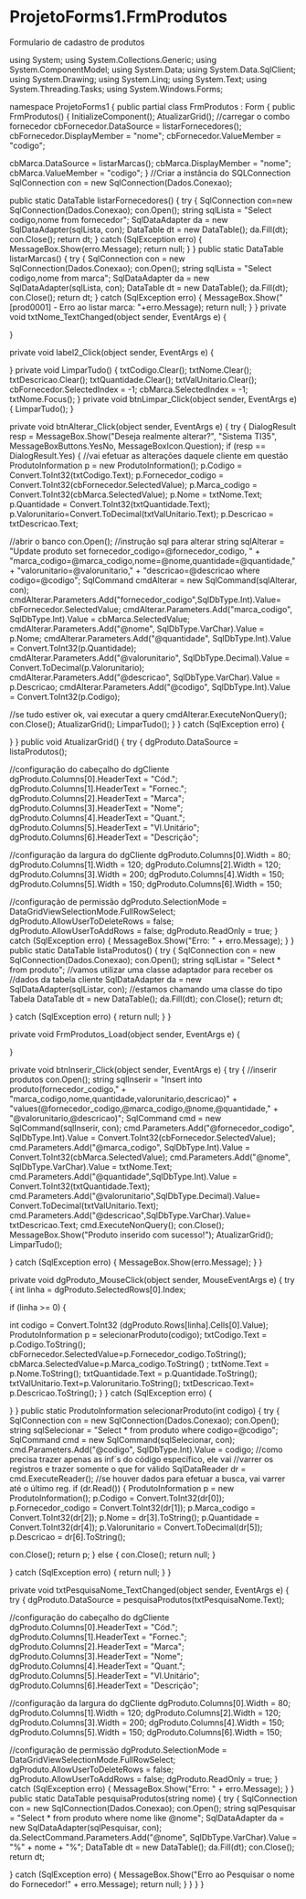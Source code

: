 # ProjetoForms1.FrmProdutos
Formulario de cadastro de produtos

using System;
using System.Collections.Generic;
using System.ComponentModel;
using System.Data;
using System.Data.SqlClient;
using System.Drawing;
using System.Linq;
using System.Text;
using System.Threading.Tasks;
using System.Windows.Forms;

namespace ProjetoForms1
{
    public partial class FrmProdutos : Form
    {
        public FrmProdutos()
        {
            InitializeComponent();
            AtualizarGrid();
            //carregar o combo fornecedor
            cbFornecedor.DataSource = listarFornecedores();
            cbFornecedor.DisplayMember = "nome";
            cbFornecedor.ValueMember = "codigo";

  cbMarca.DataSource = listarMarcas();
            cbMarca.DisplayMember = "nome";
            cbMarca.ValueMember = "codigo";
        }
        //Criar a instância do SQLConnection
        SqlConnection con = new SqlConnection(Dados.Conexao);


  public static DataTable listarFornecedores()
        {
            try
            {
                SqlConnection con=new SqlConnection(Dados.Conexao);
                con.Open();
                string sqlLista = "Select codigo,nome from fornecedor";
                SqlDataAdapter da = new SqlDataAdapter(sqlLista, con);
                DataTable dt = new DataTable();
                da.Fill(dt);
                con.Close();
                return dt;
            }
            catch (SqlException erro)
            {
                MessageBox.Show(erro.Message);
                return null;
            }
        }
        public static DataTable listarMarcas()
        {
            try
            {
                SqlConnection con = new SqlConnection(Dados.Conexao);
                con.Open();
                string sqlLista = "Select codigo,nome from marca";
                SqlDataAdapter da = new SqlDataAdapter(sqlLista, con);
                DataTable dt = new DataTable();
                da.Fill(dt);
                con.Close();
                return dt;
            }
            catch (SqlException erro)
            {
                MessageBox.Show("[prod0001] - Erro ao listar marca: "+erro.Message);
                return null;
            }
        }
        private void txtNome_TextChanged(object sender, EventArgs e)
        {

  }

  private void label2_Click(object sender, EventArgs e)
        {

  }
        private void LimparTudo()
        {
            txtCodigo.Clear();
            txtNome.Clear();
            txtDescricao.Clear();
            txtQuantidade.Clear();
            txtValUnitario.Clear();
            cbFornecedor.SelectedIndex = -1;
            cbMarca.SelectedIndex = -1;
            txtNome.Focus();
        }
        private void btnLimpar_Click(object sender, EventArgs e)
        {
            LimparTudo();
        }

  private void btnAlterar_Click(object sender, EventArgs e)
        {
            try
            {
                DialogResult resp = MessageBox.Show("Deseja realmente alterar?",
                    "Sistema TI35", MessageBoxButtons.YesNo,
                    MessageBoxIcon.Question);
                if (resp == DialogResult.Yes)
                {
                    //vai efetuar as alterações daquele cliente em questão
                    ProdutoInformation p = new ProdutoInformation();
                    p.Codigo = Convert.ToInt32(txtCodigo.Text);
                    p.Fornecedor_codigo = Convert.ToInt32(cbFornecedor.SelectedValue);
                    p.Marca_codigo = Convert.ToInt32(cbMarca.SelectedValue);
                    p.Nome = txtNome.Text;
                    p.Quantidade = Convert.ToInt32(txtQuantidade.Text);
                    p.Valorunitario=Convert.ToDecimal(txtValUnitario.Text);
                    p.Descricao = txtDescricao.Text;

  //abrir o banco
                    con.Open();
                    //instrução sql para alterar
                    string sqlAlterar = "Update produto set fornecedor_codigo=@fornecedor_codigo, " +
                        "marca_codigo=@marca_codigo,nome=@nome,quantidade=@quantidade," +
                        "valorunitario=@valorunitario," +
                        "descricao=@descricao where codigo=@codigo";
                    SqlCommand cmdAlterar = new SqlCommand(sqlAlterar, con);
                    cmdAlterar.Parameters.Add("fornecedor_codigo",SqlDbType.Int).Value=
                        cbFornecedor.SelectedValue;
                    cmdAlterar.Parameters.Add("marca_codigo", SqlDbType.Int).Value =
                        cbMarca.SelectedValue;
                    cmdAlterar.Parameters.Add("@nome", SqlDbType.VarChar).Value =
                        p.Nome;
                    cmdAlterar.Parameters.Add("@quantidade", SqlDbType.Int).Value =
                       Convert.ToInt32(p.Quantidade);
                    cmdAlterar.Parameters.Add("@valorunitario", SqlDbType.Decimal).Value =
                       Convert.ToDecimal(p.Valorunitario);
                    cmdAlterar.Parameters.Add("@descricao", SqlDbType.VarChar).Value =
                     p.Descricao;
                    cmdAlterar.Parameters.Add("@codigo", SqlDbType.Int).Value =
                        Convert.ToInt32(p.Codigo);

  //se tudo estiver ok, vai executar a query
                    cmdAlterar.ExecuteNonQuery();
                    con.Close();
                    AtualizarGrid();
                    LimparTudo();
                }
            }
            catch (SqlException erro)
            {

  }
        }
        public void AtualizarGrid()
        {
            try
            {
                dgProduto.DataSource = listaProdutos();

  //configuração do cabeçalho do dgCliente
                dgProduto.Columns[0].HeaderText = "Cód.";
                dgProduto.Columns[1].HeaderText = "Fornec.";
                dgProduto.Columns[2].HeaderText = "Marca";
                dgProduto.Columns[3].HeaderText = "Nome";
                dgProduto.Columns[4].HeaderText = "Quant.";
                dgProduto.Columns[5].HeaderText = "Vl.Unitário";
                dgProduto.Columns[6].HeaderText = "Descrição";

  //configuração da largura do dgCliente
                dgProduto.Columns[0].Width = 80;
                dgProduto.Columns[1].Width = 120;
                dgProduto.Columns[2].Width = 120;
                dgProduto.Columns[3].Width = 200;
                dgProduto.Columns[4].Width = 150;
                dgProduto.Columns[5].Width = 150;
                dgProduto.Columns[6].Width = 150;

  //configuração de permissão
                dgProduto.SelectionMode =
                    DataGridViewSelectionMode.FullRowSelect;
                dgProduto.AllowUserToDeleteRows = false;
                dgProduto.AllowUserToAddRows = false;
                dgProduto.ReadOnly = true;
            }
            catch (SqlException erro)
            {
                MessageBox.Show("Erro: " + erro.Message);
            }
        }
        public static DataTable listaProdutos()
        {
            try
            {
                SqlConnection con = new SqlConnection(Dados.Conexao);
                con.Open();
                string sqlListar = "Select * from produto";
                //vamos utilizar uma classe adaptador para receber os
                //dados da tabela cliente
                SqlDataAdapter da = new SqlDataAdapter(sqlListar, con);
                //estamos chamando uma classe do tipo Tabela
                DataTable dt = new DataTable();
                da.Fill(dt);
                con.Close();
                return dt;
           

  }
            catch (SqlException erro)
            {
                return null;
            }
        }

  private void FrmProdutos_Load(object sender, EventArgs e)
        {

  }

  private void btnInserir_Click(object sender, EventArgs e)
        {
            try
            {
                //inserir produtos
                con.Open();
                string sqlInserir = "Insert into produto(fornecedor_codigo," +
                    "marca_codigo,nome,quantidade,valorunitario,descricao)" +
                    "values(@fornecedor_codigo,@marca_codigo,@nome,@quantidade," +
                    "@valorunitario,@descricao)";
                SqlCommand cmd = new SqlCommand(sqlInserir, con);
                cmd.Parameters.Add("@fornecedor_codigo", SqlDbType.Int).Value =
                   Convert.ToInt32(cbFornecedor.SelectedValue);
                cmd.Parameters.Add("@marca_codigo", SqlDbType.Int).Value =
                    Convert.ToInt32(cbMarca.SelectedValue);
                cmd.Parameters.Add("@nome", SqlDbType.VarChar).Value = 
                    txtNome.Text;
                cmd.Parameters.Add("@quantidade",SqlDbType.Int).Value =
                    Convert.ToInt32(txtQuantidade.Text);
                cmd.Parameters.Add("@valorunitario",SqlDbType.Decimal).Value=
                    Convert.ToDecimal(txtValUnitario.Text);
                cmd.Parameters.Add("@descricao",SqlDbType.VarChar).Value=
                    txtDescricao.Text;
                cmd.ExecuteNonQuery();
                con.Close();
                MessageBox.Show("Produto inserido com sucesso!");
                AtualizarGrid();
                LimparTudo();


  }
            catch (SqlException erro)
            {
                MessageBox.Show(erro.Message);
            }
        }

  private void dgProduto_MouseClick(object sender, MouseEventArgs e)
        {
            try
            {
                int linha = dgProduto.SelectedRows[0].Index;
                
  if (linha >= 0)
                {
                    
  int codigo = Convert.ToInt32
                        (dgProduto.Rows[linha].Cells[0].Value);
                    ProdutoInformation p = selecionarProduto(codigo);
                    txtCodigo.Text = p.Codigo.ToString();
                    cbFornecedor.SelectedValue=p.Fornecedor_codigo.ToString();
                    cbMarca.SelectedValue=p.Marca_codigo.ToString() ;
                    txtNome.Text = p.Nome.ToString();
                    txtQuantidade.Text = p.Quantidade.ToString();
                    txtValUnitario.Text=p.Valorunitario.ToString();
                    txtDescricao.Text= p.Descricao.ToString();
                }
            }
            catch (SqlException erro)
            {

  }
        }
        public static ProdutoInformation selecionarProduto(int codigo)
        {
            try
            {
                SqlConnection con = new SqlConnection(Dados.Conexao);
                con.Open();
                string sqlSelecionar = "Select * from produto where codigo=@codigo";
                SqlCommand cmd = new SqlCommand(sqlSelecionar, con);
                cmd.Parameters.Add("@codigo", SqlDbType.Int).Value = codigo;
                //como precisa trazer apenas as inf´s do código específico, ele vai
                //varrer os registros e trazer somente o que for válido
                SqlDataReader dr = cmd.ExecuteReader();
                //se houver dados para efetuar a busca, vai varrer até o último reg.
                if (dr.Read())
                {
                    ProdutoInformation p = new ProdutoInformation();
                    p.Codigo = Convert.ToInt32(dr[0]);
                    p.Fornecedor_codigo = Convert.ToInt32(dr[1]);
                    p.Marca_codigo = Convert.ToInt32(dr[2]);
                    p.Nome = dr[3].ToString();
                    p.Quantidade = Convert.ToInt32(dr[4]);
                    p.Valorunitario = Convert.ToDecimal(dr[5]);
                    p.Descricao = dr[6].ToString();

  con.Close();
                    return p;
                }
                else
                {
                    con.Close();
                    return null;
                }

  }
            catch (SqlException erro)
            {
                return null;
            }
        }

  private void txtPesquisaNome_TextChanged(object sender, EventArgs e)
        {
            try
            {
                dgProduto.DataSource = pesquisaProdutos(txtPesquisaNome.Text);

  //configuração do cabeçalho do dgCliente
                dgProduto.Columns[0].HeaderText = "Cód.";
                dgProduto.Columns[1].HeaderText = "Fornec.";
                dgProduto.Columns[2].HeaderText = "Marca";
                dgProduto.Columns[3].HeaderText = "Nome";
                dgProduto.Columns[4].HeaderText = "Quant.";
                dgProduto.Columns[5].HeaderText = "Vl.Unitário";
                dgProduto.Columns[6].HeaderText = "Descrição";

  //configuração da largura do dgCliente
                dgProduto.Columns[0].Width = 80;
                dgProduto.Columns[1].Width = 120;
                dgProduto.Columns[2].Width = 120;
                dgProduto.Columns[3].Width = 200;
                dgProduto.Columns[4].Width = 150;
                dgProduto.Columns[5].Width = 150;
                dgProduto.Columns[6].Width = 150;

  //configuração de permissão
                dgProduto.SelectionMode =
                    DataGridViewSelectionMode.FullRowSelect;
                dgProduto.AllowUserToDeleteRows = false;
                dgProduto.AllowUserToAddRows = false;
                dgProduto.ReadOnly = true;
            }
            catch (SqlException erro)
            {
                MessageBox.Show("Erro: " + erro.Message);
            }
        }
        public static DataTable pesquisaProdutos(string nome)
        {
            try
            {
                SqlConnection con = new SqlConnection(Dados.Conexao);
                con.Open();
                string sqlPesquisar =
                    "Select * from produto where nome like @nome";
                SqlDataAdapter da = new SqlDataAdapter(sqlPesquisar, con);
                da.SelectCommand.Parameters.Add("@nome", SqlDbType.VarChar).Value =
                    "%" + nome + "%";
                DataTable dt = new DataTable();
                da.Fill(dt);
                con.Close();
                return dt;
                
  }
            catch (SqlException erro)
            {
                MessageBox.Show("Erro ao Pesquisar o nome do Fornecedor!"
                    + erro.Message);
                return null;
            }
        }
    }
}
